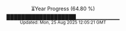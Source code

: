 <p align="center">
⏳Year Progress (64.80 %)<br>
███████████████████▁▁▁▁▁▁▁▁▁▁▁ <br>
<sub>Updated: Mon, 25 Aug 2025 12:05:21 GMT</sub>
</p>

